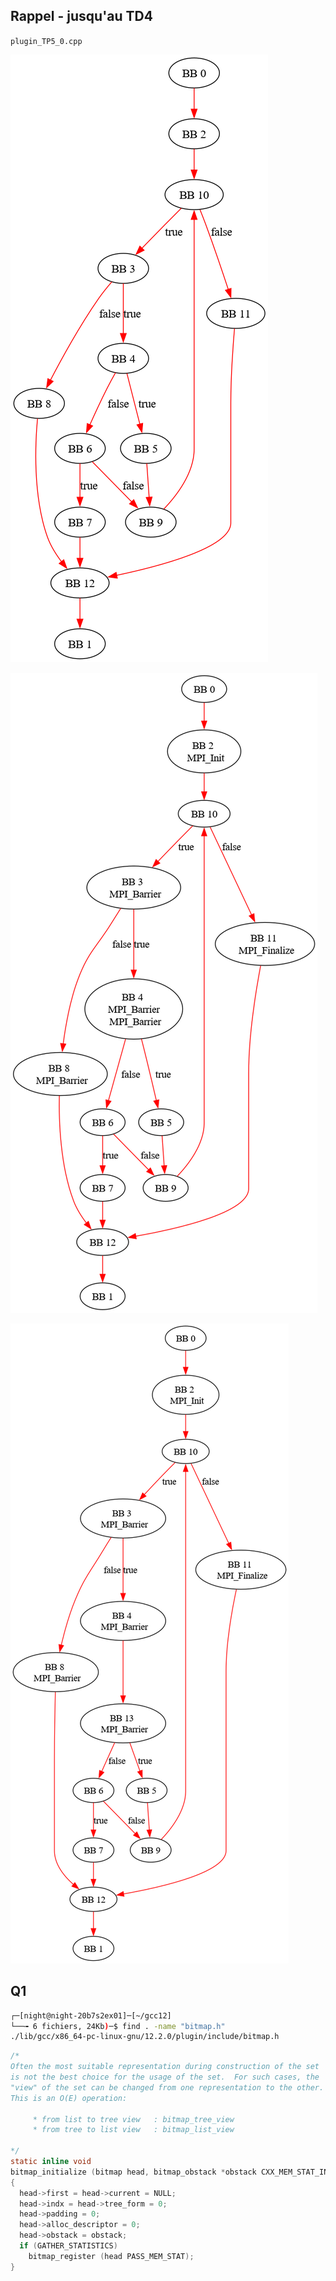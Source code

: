 ## Rappel - jusqu'au TD4

`plugin_TP5_0.cpp`

![0](CODE/main_test3.c_8_0_ini.png)

![1](CODE/main_test3.c_8_1_mpi.png)

![2](CODE/main_test3.c_8_2_split.png)

## Q1

```bash
┌─[night@night-20b7s2ex01]─[~/gcc12]
└──╼ 6 fichiers, 24Kb)─$ find . -name "bitmap.h"
./lib/gcc/x86_64-pc-linux-gnu/12.2.0/plugin/include/bitmap.h
```

```c
/*
Often the most suitable representation during construction of the set
is not the best choice for the usage of the set.  For such cases, the
"view" of the set can be changed from one representation to the other.
This is an O(E) operation:

     * from list to tree view	: bitmap_tree_view
     * from tree to list view	: bitmap_list_view

*/
static inline void
bitmap_initialize (bitmap head, bitmap_obstack *obstack CXX_MEM_STAT_INFO)
{
  head->first = head->current = NULL;
  head->indx = head->tree_form = 0;
  head->padding = 0;
  head->alloc_descriptor = 0;
  head->obstack = obstack;
  if (GATHER_STATISTICS)
    bitmap_register (head PASS_MEM_STAT);
}
```
